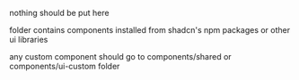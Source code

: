 nothing should be put here

folder contains components installed from shadcn's npm packages or other ui libraries

any custom component should go to components/shared or components/ui-custom folder
